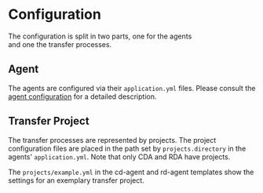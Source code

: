 # Configuration

The configuration is split in two parts, one for the agents  
and one the transfer processes.

## Agent

The agents are configured via their `application.yml` files.
Please consult the [agent configuration](configuration)
for a detailed description.

## Transfer Project

The transfer processes are represented by projects.
The project configuration files are placed in the path set by
`projects.directory` in the agents' `application.yml`.
Note that only CDA and RDA have projects.

The `projects/example.yml` in the cd-agent and rd-agent templates
show the settings for an exemplary transfer project.

